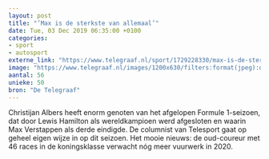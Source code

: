 ```yaml
---
layout: post
title: "’Max is de sterkste van allemaal’"
date: Tue, 03 Dec 2019 06:35:00 +0100
categories: 
- sport 
- autosport 
externe_link: "https://www.telegraaf.nl/sport/1729228330/max-is-de-sterkste-van-allemaal"
image: "https://www.telegraaf.nl/images/1200x630/filters:format(jpeg):quality(80)/cdn-kiosk-api.telegraaf.nl/80d83c1e-15be-11ea-ba76-0218eaf05005.JPG"
aantal: 56
unieke: 50
bron: "De Telegraaf"
---
```


<p class="intro">Christijan Albers heeft enorm genoten van het afgelopen Formule 1-seizoen, dat door Lewis Hamilton als wereldkampioen werd afgesloten en waarin Max Verstappen als derde eindigde. De columnist van Telesport gaat op geheel eigen wijze in op dit seizoen. Het mooie nieuws: de oud-coureur met 46 races in de koningsklasse verwacht nóg meer vuurwerk in 2020.</p>
